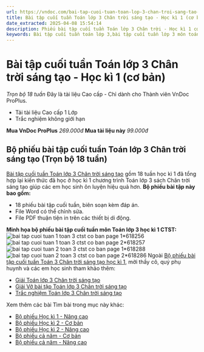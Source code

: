 ```yaml
---
url: https://vndoc.com/bai-tap-cuoi-tuan-toan-lop-3-chan-troi-sang-tao-hoc-ki-1-co-ban-325701
title: Bài tập cuối tuần Toán lớp 3 Chân trời sáng tạo - Học kì 1 (cơ bản) - Trọn bộ 18 tuần - VnDoc.com
date_extracted: 2025-04-08 15:54:14
description: Phiếu bài tập cuối tuần Toán lớp 3 Chân trời - Học kì 1 cơ bản là bộ tài liệu giúp các thầy cô và phụ huynh có thể phụ đạo ôn tập cuối tuần cho các em thêm hiệu quả cao.
keywords: Bài tập cuối tuần toán lớp 3,bài tập cuối tuần lớp 3 môn toán,Bài tập cuối tuần lớp 3 môn Toán học kì 1 Chân trời sáng tạo,Bài tập cuối tuần lớp 3 môn Toán Chân trời sáng tạo cả năm,giải Toán lớp 3,giải bài tập toán 3,toán lớp 3 chân trời sáng tạo,phiếu bài tập toán 3,Bài tập cuối tuần lớp 3 cả năm,Phiếu bài tập cuối tuần Toán lớp 3,Phiếu bài tập cuối tuần môn toán lớp 3 ctst,Phiếu bài tập cuối tuần môn toán lớp 3 sách Chân trời
---
```


# Bài tập cuối tuần Toán lớp 3 Chân trời sáng tạo - Học kì 1 \(cơ bản\)
_Trọn bộ 18 tuần_
Đây là tài liệu Cao cấp - Chỉ dành cho Thành viên VnDoc ProPlus.
  * Tải tài liệu Cao cấp 1 Lớp
  * Trắc nghiệm không giới hạn

**Mua VnDoc ProPlus** _269.000đ_ **Mua tài liệu này** _99.000đ_
## Bộ phiếu bài tập cuối tuần Toán lớp 3 Chân trời sáng tạo \(Trọn bộ 18 tuần\)
[Bài tập cuối tuần Toán lớp 3 Chân trời sáng tạo](<https://vndoc.com/bai-tap-cuoi-tuan-lop-3-mon-toan-chan-troi>) gồm 18 tuần học kì 1 đã tổng hợp lại kiến thức đã học ở học kì 1 chương trình Toán lớp 3 sách Chân trời sáng tạo giúp các em học sinh ôn luyện hiệu quả hơn.
**Bộ phiếu bài tập này bao gồm:**
  * 18 phiếu bài tập cuối tuần, biên soạn kèm đáp án.
  * File Word có thể chỉnh sửa.
  * File PDF thuận tiện in trên các thiết bị di động.

**Minh họa bộ phiếu bài tập cuối tuần môn Toán lớp 3 học kì 1 CTST:**
![bai tap cuoi tuan 1 toan 3 ctst co ban page 1*618256](https://i.vdoc.vn/data/image/2024/07/31/bai-tap-cuoi-tuan-1-toan-3-ctst-co-ban-page-1.jpg)![bai tap cuoi tuan 1 toan 3 ctst co ban page 2*618257](https://i.vdoc.vn/data/image/2024/07/31/bai-tap-cuoi-tuan-1-toan-3-ctst-co-ban-page-2.jpg)
![bai tap cuoi tuan 2 toan 3 ctst co ban page 1*618288](https://i.vdoc.vn/data/image/2024/07/31/bai-tap-cuoi-tuan-2-toan-3-ctst-co-ban-page-1.jpg)![bai tap cuoi tuan 2 toan 3 ctst co ban page 2*618286](https://i.vdoc.vn/data/image/2024/07/31/bai-tap-cuoi-tuan-2-toan-3-ctst-co-ban-page-2.jpg)
Ngoài [Bộ phiếu bài tập cuối tuần Toán 3 Chân trời sáng tạo học kì 1](<https://vndoc.com/bai-tap-cuoi-tuan-toan-lop-3-chan-troi-sang-tao-hoc-ki-1-co-ban-325701>), mời thầy cô, quý phụ huynh và các em học sinh tham khảo thêm:
  * [Giải Toán lớp 3 Chân trời sáng tạo](<https://vndoc.com/toan-lop-3-ctst-tap1>)
  * [Giải Vở bài tập Toán lớp 3 Chân trời sáng tạo](<https://vndoc.com/vo-bai-tap-toan-lop-3-chan-troi-sang-tao>)
  * [Trắc nghiệm Toán lớp 3 Chân trời sáng tạo](<https://vndoc.com/trac-nghiem-toan-3-ctst>)

Xem thêm các bài Tìm bài trong mục này khác:
  * [Bộ phiếu Học kì 1 - Nâng cao](</bai-tap-cuoi-tuan-toan-lop-3-chan-troi-sang-tao-hoc-ki-1-nang-cao-314787>)
  * [Bộ phiếu Học kì 2 - Cơ bản](</bai-tap-cuoi-tuan-toan-lop-3-chan-troi-sang-tao-hoc-ki-2-co-ban-325733>)
  * [Bộ phiếu Học kì 2 - Nâng cao](</bai-tap-cuoi-tuan-toan-lop-3-chan-troi-sang-tao-hoc-ki-2-nang-cao-314789>)
  * [Bộ phiếu cả năm - Cơ bản](</bo-phieu-bai-tap-cuoi-tuan-toan-lop-3-chan-troi-sang-tao-ca-nam-325735>)
  * [Bộ phiếu cả năm - Nâng cao](</phieu-bai-tap-cuoi-tuan-toan-3-ca-nam-187842>)

